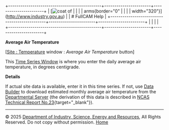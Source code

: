 +----------------------------------------------+-----------------------+-----------------------+
| [![coat of                                   |                       | [](index.htm)         |
| arms](imgs/DISER-inline_Mono.png){border="0" |                       |                       |
| width="320"}](http://www.industry.gov.au)    |                       | # FullCAM Help        |
+----------------------------------------------+-----------------------+-----------------------+
|                                              |                       |                       |
+----------------------------------------------+-----------------------+-----------------------+

**Average Air Temperature**

\[[Site : Temperature](13_Site_Temperature.htm) window : *Average Air
Temperature* button\]

This [Time Series Window](135_time-series%20window.htm) is where you
enter the daily average air temperature, in degrees centigrade.

**Details**

If actual site data is available, enter it in this time series. If not,
use [Data Builder](132_Data%20Builder.htm) to download estimated monthly
average air temperature from the [Departmental
Server](219_Departmental%20Server.htm) (the derivation of this data is
described in [NCAS Technical Report
No.23](reps/TR23%20Developing%20a%20National%20Forest%20Productivity%20Model.pdf){target="_blank"}).

------------------------------------------------------------------------

© 2025 [Department of Industry, Science, Energy and
Resources](http://www.industry.gov.au "Department of Industry, Science, Energy and Resources"),
All Rights Reserved. Do not copy without permission.
[Home](index.htm "help index")
